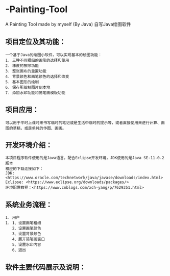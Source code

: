 # -Painting-Tool
A Painting Tool made by myself (By Java)   自写Java绘图软件
## 项目定位及其功能：
    一个基于Java的绘图小软件，可以实现基本的绘图功能：
    1. 三种不同粗细的画笔的选择和使用
    2. 橡皮的擦除功能
    3. 整张画布的重置功能
    4. 背景颜色和画笔颜色的选择和改变
    5. 基本图形的绘制
    6. 保存所绘制图片到本地
    7. 添加水印功能和简笔画模板功能
## 项目应用：
    可以用于平时上课时来书写临时的笔记或是生活中临时的提示等，或者直接使用来进行计算、画图的草稿，或是单纯的作图、画画。
## 开发环境介绍：
    本项目程序软件使用的是Java语言，配合Eclipse开发环境，JDK使用的是Java SE-11.0.2版本
    相应的下载连接如下：
    JDK: <https://www.oracle.com/technetwork/java/javase/downloads/index.html>
    Eclipse: <https://www.eclipse.org/downloads/packages/>
    环境配置教程：<https://www.cnblogs.com/xch-yang/p/7629351.html>
## 系统业务流程：
    1. 用户
    1. 1、设置画笔粗细
       2、设置画笔颜色
       3、设置背景颜色
       4、展开简笔画窗口
       5、设置水印内容
       6、退出
## 软件主要代码展示及说明：
    
